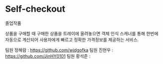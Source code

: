 # Self-checkout
졸업작품

상품을 구매할 때 구매한 상품을 트레이에 올려놓으면 객체 인식 스캐너를 통해 한번에 자동으로 계산되어 사용자에게 빠르고 정확한 가격정보를 제공하는 서비스.


팀원 정해람 : https://github.com/wjdgofka
팀원 진현우 : https://github.com/JinHY0101
팀원 황석준 :

